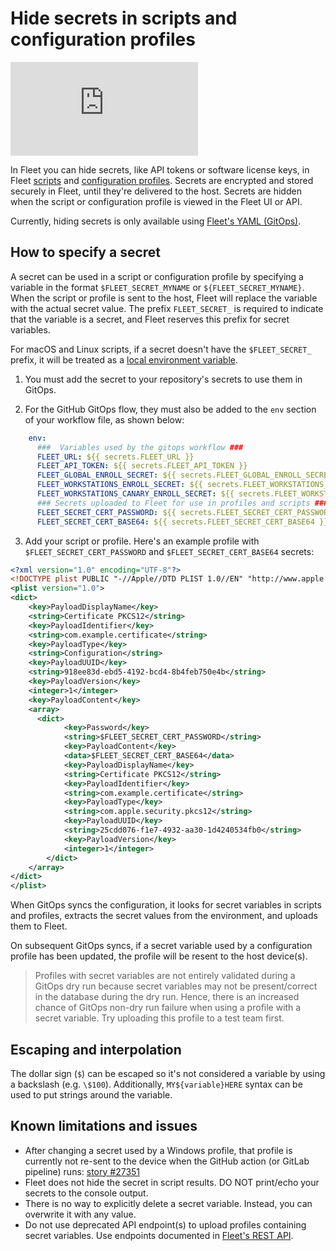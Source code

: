 # Hide secrets in scripts and configuration profiles

<div purpose="embedded-content">
   <iframe src="https://www.youtube.com/embed/VRK-3rN7-aY" frameborder="0" allowfullscreen></iframe>
</div>

In Fleet you can hide secrets, like API tokens or software license keys, in Fleet [scripts](https://fleetdm.com/guides/scripts) and [configuration profiles](https://fleetdm.com/guides/custom-os-settings). Secrets are encrypted and stored securely in Fleet, until they're delivered to the host. Secrets are hidden when the script or configuration profile is viewed in the Fleet UI or API.

Currently, hiding secrets is only available using [Fleet's YAML (GitOps)](https://fleetdm.com/docs/configuration/yaml-files).

## How to specify a secret

A secret can be used in a script or configuration profile by specifying a variable in the format `$FLEET_SECRET_MYNAME` or `${FLEET_SECRET_MYNAME}`. When the script or profile is sent to the host, Fleet will replace the variable with the actual secret value. The prefix `FLEET_SECRET_` is required to indicate that the variable is a secret, and Fleet reserves this prefix for secret variables.

For macOS and Linux scripts, if a secret doesn't have the `$FLEET_SECRET_` prefix, it will be treated as a [local environment variable](https://support.apple.com/en-my/guide/terminal/apd382cc5fa-4f58-4449-b20a-41c53c006f8f/mac).

1. You must add the secret to your repository's secrets to use them in GitOps.

2. For the GitHub GitOps flow, they must also be added to the `env` section of your workflow file, as shown below:

```yaml
    env:
      ###  Variables used by the gitops workflow ###
      FLEET_URL: ${{ secrets.FLEET_URL }}
      FLEET_API_TOKEN: ${{ secrets.FLEET_API_TOKEN }}
      FLEET_GLOBAL_ENROLL_SECRET: ${{ secrets.FLEET_GLOBAL_ENROLL_SECRET }}
      FLEET_WORKSTATIONS_ENROLL_SECRET: ${{ secrets.FLEET_WORKSTATIONS_ENROLL_SECRET }}
      FLEET_WORKSTATIONS_CANARY_ENROLL_SECRET: ${{ secrets.FLEET_WORKSTATIONS_CANARY_ENROLL_SECRET }}
      ### Secrets uploaded to Fleet for use in profiles and scripts ###
      FLEET_SECRET_CERT_PASSWORD: ${{ secrets.FLEET_SECRET_CERT_PASSWORD }}
      FLEET_SECRET_CERT_BASE64: ${{ secrets.FLEET_SECRET_CERT_BASE64 }}
```

3. Add your script or profile. Here's an example profile with `$FLEET_SECRET_CERT_PASSWORD` and `$FLEET_SECRET_CERT_BASE64` secrets:

```xml
<?xml version="1.0" encoding="UTF-8"?>
<!DOCTYPE plist PUBLIC "-//Apple//DTD PLIST 1.0//EN" "http://www.apple.com/DTDs/PropertyList-1.0.dtd">
<plist version="1.0">
<dict>
    <key>PayloadDisplayName</key>
    <string>Certificate PKCS12</string>
    <key>PayloadIdentifier</key>
    <string>com.example.certificate</string>
    <key>PayloadType</key>
    <string>Configuration</string>
    <key>PayloadUUID</key>
    <string>918ee83d-ebd5-4192-bcd4-8b4feb750e4b</string>
    <key>PayloadVersion</key>
    <integer>1</integer>
    <key>PayloadContent</key>
    <array>
      <dict>
            <key>Password</key>
            <string>$FLEET_SECRET_CERT_PASSWORD</string>
            <key>PayloadContent</key>
            <data>$FLEET_SECRET_CERT_BASE64</data>
            <key>PayloadDisplayName</key>
            <string>Certificate PKCS12</string>
            <key>PayloadIdentifier</key>
            <string>com.example.certificate</string>
            <key>PayloadType</key>
            <string>com.apple.security.pkcs12</string>
            <key>PayloadUUID</key>
            <string>25cdd076-f1e7-4932-aa30-1d4240534fb0</string>
            <key>PayloadVersion</key>
            <integer>1</integer>
        </dict>
    </array>
</dict>
</plist>
```

When GitOps syncs the configuration, it looks for secret variables in scripts and profiles, extracts the secret values from the environment, and uploads them to Fleet.

On subsequent GitOps syncs, if a secret variable used by a configuration profile has been updated, the profile will be resent to the host device(s).

> Profiles with secret variables are not entirely validated during a GitOps dry run because secret variables may not be present/correct in the database during the dry run. Hence, there is an increased chance of GitOps non-dry run failure when using a profile with a secret variable. Try uploading this profile to a test team first.

## Escaping and interpolation

The dollar sign (`$`) can be escaped so it's not considered a variable by using a backslash (e.g. `\$100`). Additionally, `MY${variable}HERE` syntax can be used to put strings around the variable.

## Known limitations and issues

- After changing a secret used by a Windows profile, that profile is currently not re-sent to the device when the GitHub action (or GitLab pipeline) runs: [story #27351](https://github.com/fleetdm/fleet/issues/27351)
- Fleet does not hide the secret in script results. DO NOT print/echo your secrets to the console output.
- There is no way to explicitly delete a secret variable. Instead, you can overwrite it with any value.
- Do not use deprecated API endpoint(s) to upload profiles containing secret variables. Use endpoints documented in [Fleet's REST API](https://fleetdm.com/docs/rest-api/rest-api).

<meta name="articleTitle" value="Hide secrets in scripts and configuration profiles">
<meta name="authorFullName" value="Victor Lyuboslavsky">
<meta name="authorGitHubUsername" value="getvictor">
<meta name="category" value="guides">
<meta name="publishedOn" value="2025-01-02">
<meta name="description" value="A guide on using secrets in scripts and configuration profiles.">
